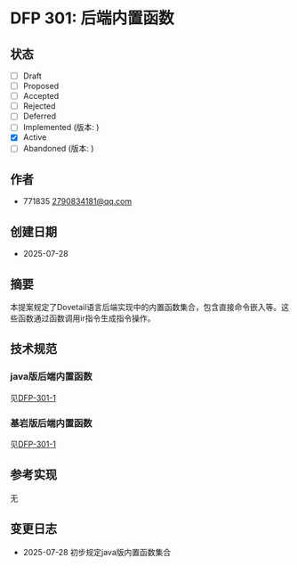 # DFP 301: 后端内置函数

## 状态

- [ ] Draft
- [ ] Proposed
- [ ] Accepted
- [ ] Rejected
- [ ] Deferred
- [ ] Implemented (版本: )
- [x] Active
- [ ] Abandoned (版本: )

## 作者

- 771835 <2790834181@qq.com>

## 创建日期

- 2025-07-28

## 摘要

本提案规定了Dovetail语言后端实现中的内置函数集合，包含直接命令嵌入等。这些函数通过函数调用ir指令生成指令操作。

## 技术规范

### java版后端内置函数

见[DFP-301-1](DFP-301-1.md)

### 基岩版后端内置函数

见[DFP-301-1](DFP-301-2.md)

## 参考实现

无

## 变更日志

- 2025-07-28 初步规定java版内置函数集合